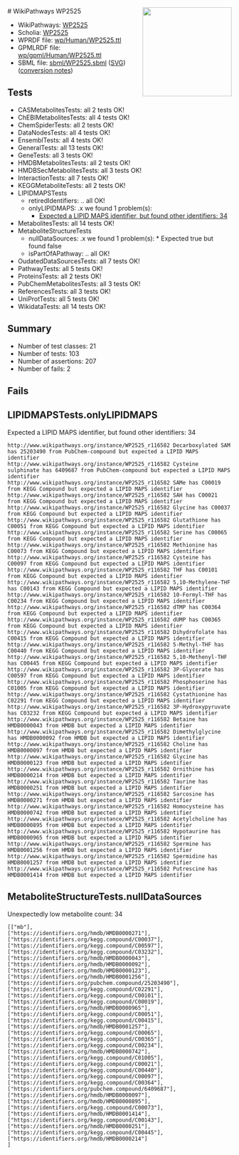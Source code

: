 <img style="float: right; width: 200px" src="../logo.png" />
# WikiPathways WP2525

* WikiPathways: [WP2525](https://identifiers.org/wikipathways:WP2525)
* Scholia: [WP2525](https://scholia.toolforge.org/wikipathways/WP2525)
* WPRDF file: [wp/Human/WP2525.ttl](../wp/Human/WP2525.ttl)
* GPMLRDF file: [wp/gpml/Human/WP2525.ttl](../wp/gpml/Human/WP2525.ttl)
* SBML file: [sbml/WP2525.sbml](../sbml/WP2525.sbml) ([SVG](../sbml/WP2525.svg)) ([conversion notes](../sbml/WP2525.txt))

## Tests
* CASMetabolitesTests: all 2 tests OK!
* ChEBIMetabolitesTests: all 4 tests OK!
* ChemSpiderTests: all 2 tests OK!
* DataNodesTests: all 4 tests OK!
* EnsemblTests: all 4 tests OK!
* GeneralTests: all 13 tests OK!
* GeneTests: all 3 tests OK!
* HMDBMetabolitesTests: all 2 tests OK!
* HMDBSecMetabolitesTests: all 3 tests OK!
* InteractionTests: all 7 tests OK!
* KEGGMetaboliteTests: all 2 tests OK!
* LIPIDMAPSTests
    * retiredIdentifiers: .. all OK!
    * onlyLIPIDMAPS: .x we found 1 problem(s):
        * [Expected a LIPID MAPS identifier, but found other identifiers: 34](#d0bfb6ba)
* MetabolitesTests: all 14 tests OK!
* MetaboliteStructureTests
    * nullDataSources: .x we found 1 problem(s):
            * Expected true but found false
    * isPartOfAPathway: .. all OK!
* OudatedDataSourcesTests: all 7 tests OK!
* PathwayTests: all 5 tests OK!
* ProteinsTests: all 2 tests OK!
* PubChemMetabolitesTests: all 3 tests OK!
* ReferencesTests: all 3 tests OK!
* UniProtTests: all 5 tests OK!
* WikidataTests: all 14 tests OK!


## Summary

* Number of test classes: 21
* Number of tests: 103
* Number of assertions: 207
* Number of fails: 2

## Fails

<a name="d0bfb6ba" />

## LIPIDMAPSTests.onlyLIPIDMAPS

Expected a LIPID MAPS identifier, but found other identifiers: 34
```
http://www.wikipathways.org/instance/WP2525_r116582 Decarboxylated SAM has 25203490 from PubChem-compound but expected a LIPID MAPS identifier
http://www.wikipathways.org/instance/WP2525_r116582 Cysteine sulphinate has 6409687 from PubChem-compound but expected a LIPID MAPS identifier
http://www.wikipathways.org/instance/WP2525_r116582 SAMe has C00019 from KEGG Compound but expected a LIPID MAPS identifier
http://www.wikipathways.org/instance/WP2525_r116582 SAH has C00021 from KEGG Compound but expected a LIPID MAPS identifier
http://www.wikipathways.org/instance/WP2525_r116582 Glycine has C00037 from KEGG Compound but expected a LIPID MAPS identifier
http://www.wikipathways.org/instance/WP2525_r116582 Glutathione has C00051 from KEGG Compound but expected a LIPID MAPS identifier
http://www.wikipathways.org/instance/WP2525_r116582 Serine has C00065 from KEGG Compound but expected a LIPID MAPS identifier
http://www.wikipathways.org/instance/WP2525_r116582 Methionine has C00073 from KEGG Compound but expected a LIPID MAPS identifier
http://www.wikipathways.org/instance/WP2525_r116582 Cysteine has C00097 from KEGG Compound but expected a LIPID MAPS identifier
http://www.wikipathways.org/instance/WP2525_r116582 THF has C00101 from KEGG Compound but expected a LIPID MAPS identifier
http://www.wikipathways.org/instance/WP2525_r116582 5,10-Methylene-THF has C00143 from KEGG Compound but expected a LIPID MAPS identifier
http://www.wikipathways.org/instance/WP2525_r116582 10-Formyl-THF has C00234 from KEGG Compound but expected a LIPID MAPS identifier
http://www.wikipathways.org/instance/WP2525_r116582 dTMP has C00364 from KEGG Compound but expected a LIPID MAPS identifier
http://www.wikipathways.org/instance/WP2525_r116582 dUMP has C00365 from KEGG Compound but expected a LIPID MAPS identifier
http://www.wikipathways.org/instance/WP2525_r116582 Dihydrofolate has C00415 from KEGG Compound but expected a LIPID MAPS identifier
http://www.wikipathways.org/instance/WP2525_r116582 5-Methyl-THF has C00440 from KEGG Compound but expected a LIPID MAPS identifier
http://www.wikipathways.org/instance/WP2525_r116582 5,10-Methenyl-THF has C00445 from KEGG Compound but expected a LIPID MAPS identifier
http://www.wikipathways.org/instance/WP2525_r116582 3P-Glycerate has C00597 from KEGG Compound but expected a LIPID MAPS identifier
http://www.wikipathways.org/instance/WP2525_r116582 Phosphoserine has C01005 from KEGG Compound but expected a LIPID MAPS identifier
http://www.wikipathways.org/instance/WP2525_r116582 Cystathionine has C02291 from KEGG Compound but expected a LIPID MAPS identifier
http://www.wikipathways.org/instance/WP2525_r116582 3P-Hydroxypyruvate has C03232 from KEGG Compound but expected a LIPID MAPS identifier
http://www.wikipathways.org/instance/WP2525_r116582 Betaine has HMDB0000043 from HMDB but expected a LIPID MAPS identifier
http://www.wikipathways.org/instance/WP2525_r116582 Dimethylglycine has HMDB0000092 from HMDB but expected a LIPID MAPS identifier
http://www.wikipathways.org/instance/WP2525_r116582 Choline has HMDB0000097 from HMDB but expected a LIPID MAPS identifier
http://www.wikipathways.org/instance/WP2525_r116582 Glycine has HMDB0000123 from HMDB but expected a LIPID MAPS identifier
http://www.wikipathways.org/instance/WP2525_r116582 Ornithine has HMDB0000214 from HMDB but expected a LIPID MAPS identifier
http://www.wikipathways.org/instance/WP2525_r116582 Taurine has HMDB0000251 from HMDB but expected a LIPID MAPS identifier
http://www.wikipathways.org/instance/WP2525_r116582 Sarcosine has HMDB0000271 from HMDB but expected a LIPID MAPS identifier
http://www.wikipathways.org/instance/WP2525_r116582 Homocysteine has HMDB0000742 from HMDB but expected a LIPID MAPS identifier
http://www.wikipathways.org/instance/WP2525_r116582 Acetylcholine has HMDB0000895 from HMDB but expected a LIPID MAPS identifier
http://www.wikipathways.org/instance/WP2525_r116582 Hypotaurine has HMDB0000965 from HMDB but expected a LIPID MAPS identifier
http://www.wikipathways.org/instance/WP2525_r116582 Spermine has HMDB0001256 from HMDB but expected a LIPID MAPS identifier
http://www.wikipathways.org/instance/WP2525_r116582 Spermidine has HMDB0001257 from HMDB but expected a LIPID MAPS identifier
http://www.wikipathways.org/instance/WP2525_r116582 Putrescine has HMDB0001414 from HMDB but expected a LIPID MAPS identifier
```

<a name="919041cb" />

## MetaboliteStructureTests.nullDataSources

Unexpectedly low metabolite count: 34
```
[["mb"],
["https://identifiers.org/hmdb/HMDB0000271"],
["https://identifiers.org/kegg.compound/C00037"],
["https://identifiers.org/kegg.compound/C00597"],
["https://identifiers.org/kegg.compound/C03232"],
["https://identifiers.org/hmdb/HMDB0000043"],
["https://identifiers.org/hmdb/HMDB0000092"],
["https://identifiers.org/hmdb/HMDB0000123"],
["https://identifiers.org/hmdb/HMDB0001256"],
["https://identifiers.org/pubchem.compound/25203490"],
["https://identifiers.org/kegg.compound/C02291"],
["https://identifiers.org/kegg.compound/C00101"],
["https://identifiers.org/kegg.compound/C00019"],
["https://identifiers.org/hmdb/HMDB0000965"],
["https://identifiers.org/kegg.compound/C00051"],
["https://identifiers.org/kegg.compound/C00415"],
["https://identifiers.org/hmdb/HMDB0001257"],
["https://identifiers.org/kegg.compound/C00065"],
["https://identifiers.org/kegg.compound/C00365"],
["https://identifiers.org/kegg.compound/C00234"],
["https://identifiers.org/hmdb/HMDB0000742"],
["https://identifiers.org/kegg.compound/C01005"],
["https://identifiers.org/kegg.compound/C00021"],
["https://identifiers.org/kegg.compound/C00440"],
["https://identifiers.org/kegg.compound/C00097"],
["https://identifiers.org/kegg.compound/C00364"],
["https://identifiers.org/pubchem.compound/6409687"],
["https://identifiers.org/hmdb/HMDB0000097"],
["https://identifiers.org/hmdb/HMDB0000895"],
["https://identifiers.org/kegg.compound/C00073"],
["https://identifiers.org/hmdb/HMDB0001414"],
["https://identifiers.org/kegg.compound/C00143"],
["https://identifiers.org/hmdb/HMDB0000251"],
["https://identifiers.org/kegg.compound/C00445"],
["https://identifiers.org/hmdb/HMDB0000214"]
]
```

